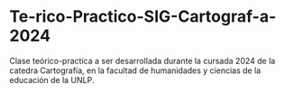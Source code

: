 # Te-rico-Practico-SIG-Cartograf-a-2024
Clase teórico-practica a ser desarrollada durante la cursada 2024 de la catedra Cartografía, en la facultad de humanidades y ciencias de la educación de la UNLP.

